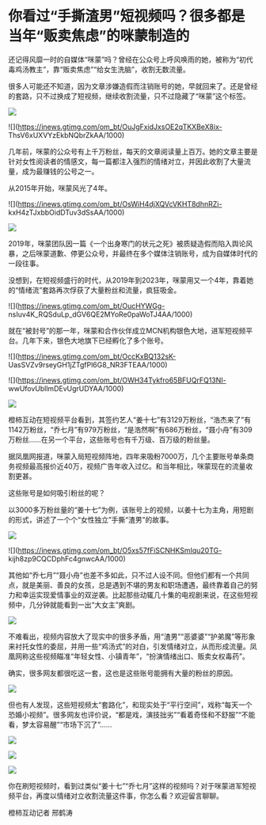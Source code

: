 # 你看过“手撕渣男”短视频吗？很多都是当年“贩卖焦虑”的咪蒙制造的

还记得风靡一时的自媒体“咪蒙”吗？曾经在公众号上呼风唤雨的她，被称为“初代毒鸡汤教主”，靠“贩卖焦虑”“给女生洗脑”，收割无数流量。

很多人可能还不知道，因为文章涉嫌造假而注销账号的她，早就回来了。还是曾经的套路，只不过换成了短视频，继续收割流量，只不过隐藏了“咪蒙”这个标签。

![](https://inews.gtimg.com/om_bt/O6Y2KypOzVnT8OZp29DLQYQcNTGgnOGiYC-1cigjzBTZ4AA/1000)

![](https://inews.gtimg.com/om_bt/OuJgFxidJxsOE2qTKXBeX8ix-
ThsV6xUXVYzEkbNQbrZkAA/1000)

几年前，咪蒙的公众号有上千万粉丝，每天的文章阅读量上百万。她的文章主要是针对女性阅读者的情感文，每一篇都注入强烈的情绪对立，并因此收割了大量流量，成为最赚钱的公号之一。

从2015年开始，咪蒙风光了4年。

![](https://inews.gtimg.com/om_bt/OsWiH4djXQVcVKHT8dhnRZi-
kxH4zTJxbbOidDTuv3dSsAA/1000)

![](https://inews.gtimg.com/om_bt/OdWYN5hLHkrrnPQsnvAUyJXhcYGrSCM0qYtiK_dSepiJgAA/1000)

2019年，咪蒙团队因一篇《一个出身寒门的状元之死》被质疑造假而陷入舆论风暴，之后咪蒙道歉、停更公众号，并最终在多个媒体注销账号，成为自媒体时代的一段往事。

没想到，在短视频盛行的时代，从2019年到2023年，咪蒙用又一个4年，靠着她的“情绪流”套路再次俘获了大量粉丝和流量，疯狂吸金。

![](https://inews.gtimg.com/om_bt/OucHYWGg-
nsIuv4K_RQSduLp_dGV6QE2MYoRe0paWoTJ4AA/1000)

就在“被封号”的那一年，咪蒙和合作伙伴成立MCN机构银色大地，进军短视频平台。几年下来，银色大地旗下已经孵化了多个账号。

![](https://inews.gtimg.com/om_bt/OccKxBQ132sK-
UasSVZv9rseyGH1jZTgfPl6G8_NR3FTEAA/1000)

![](https://inews.gtimg.com/om_bt/OWH34Tykfro65BFUQrFQ13NI-
wwUfovUbllmDEvUgrUDYAA/1000)

![](https://inews.gtimg.com/om_bt/OK7n1MP-W7GJJWtrpZbjHEBSP3NruleBpnHIJGhBWmpW4AA/1000)

橙柿互动在短视频平台看到，其签约艺人“姜十七”有3129万粉丝，“浩杰来了”有1142万粉丝，“乔七月”有979万粉丝，“是浩然啊”有686万粉丝，“聂小舟”有309万粉丝……在另一个平台，这些账号也有千万级、百万级的粉丝量。

据凤凰网报道，咪蒙入局短视频阵地，四年来吸粉7000万，几个主要账号单条商务视频最高报价近40万，视频广告年收入过亿。和当年相比，咪蒙现在的流量收割更甚。

这些账号是如何吸引粉丝的呢？

以3000多万粉丝量的“姜十七”为例，该账号上的视频，以姜十七为主角，用短剧的形式，讲述了一个个“女性独立”手撕“渣男”的故事。

![](https://inews.gtimg.com/om_bt/OfHDqLxs7p5bPJfSW_5YL4_LtIb9VE715xzY_b7BFLqHcAA/1000)

![](https://inews.gtimg.com/om_bt/O5xs57fFiSCNHKSmIqu20TG-
kijh8zp9CQCDphFc4gnwcAA/1000)

其他如“乔七月”“聂小舟”也差不多如此，只不过人设不同。但他们都有一个共同点，就是美丽、善良的女孩，总是遇到不堪的男友和职场遭遇，最终靠着自己的努力和幸运实现爱情事业的双逆袭。比起那些动辄几十集的电视剧来说，在这些短视频中，几分钟就能看到一出“大女主”爽剧。

![](https://inews.gtimg.com/om_bt/OPUgmYGN4CJ9lj1fB063I3p4OIGT0s7Zn2eNVfpVt2ipMAA/1000)

不难看出，视频内容放大了现实中的很多矛盾，用“渣男”“恶婆婆”“护弟魔”等形象来衬托女性的委屈，并用一些“鸡汤式”的对白，引发情绪对立，从而形成流量。凤凰网称这些视频瞄准“年轻女性、小镇青年”，“扮演情绪出口、贩卖女权毒药”。

确实，很多网友都很吃这一套，这也是这些账号能拥有大量的粉丝的原因。

![](https://inews.gtimg.com/om_bt/OimNlEtwm8rfCpWk_JY9IVsQ_AHwhyxfVGtJ5D4oCnV1EAA/1000)

但也有人发现，这些短视频太“套路化”，和现实处于“平行空间”，戏称“每天一个恐婚小视频”。很多网友也评价说，“都是戏，演技拙劣”“看着奇怪和不舒服”“不能看，梦太容易醒”“市场下沉了”……

![](https://inews.gtimg.com/om_bt/OLi4fHZ1jeAfVnP63vhbVp3M-GDq1fKkHbOOsaKJIXLYIAA/1000)

![](https://inews.gtimg.com/om_bt/O_dw5929D7CMfh1QCjVWXEdE08WlKY7dIOlJn0dmGNQy0AA/1000)

![](https://inews.gtimg.com/om_bt/OSLrUQYsduUJhxil37HqN9u9odwjaYkMMEAcZLWBoZ39QAA/1000)

你在刷短视频时，看到过类似“姜十七”“乔七月”这样的视频吗？对于咪蒙进军短视频平台，再度以情绪对立收割流量这件事，你怎么看？欢迎留言聊聊。

橙柿互动记者 邢鹤涛

